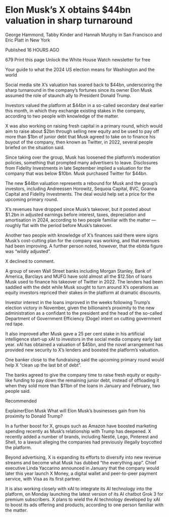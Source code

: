 # Elon Musk’s X obtains $44bn valuation in sharp turnaround

George Hammond, Tabby Kinder and Hannah Murphy in San Francisco and Eric Platt in New York

Published
16 HOURS AGO

679
Print this page
Unlock the White House Watch newsletter for free

Your guide to what the 2024 US election means for Washington and the world

Social media site X’s valuation has soared back to $44bn, underscoring the sharp turnaround in the company’s fortunes since its owner Elon Musk assumed the role of staunch ally to President Donald Trump.

Investors valued the platform at $44bn in a so-called secondary deal earlier this month, in which they exchange existing stakes in the company, according to two people with knowledge of the matter.

X was also working on raising fresh capital in a primary round, which would aim to raise about $2bn through selling new equity and be used to pay off more than $1bn of junior debt that Musk agreed to take on to finance his buyout of the company, then known as Twitter, in 2022, several people briefed on the situation said.

Since taking over the group, Musk has loosened the platform’s moderation policies, something that prompted many advertisers to leave. Disclosures from Fidelity Investments in late September implied a valuation for the company that was below $10bn. Musk purchased Twitter for $44bn.

The new $44bn valuation represents a rebound for Musk and the group’s investors, including Andreessen Horowitz, Sequoia Capital, 8VC, Goanna Capital and Fidelity Investments. The deal would help set a price for the upcoming primary round.

X’s revenues have dropped since Musk’s takeover, but it posted about $1.2bn in adjusted earnings before interest, taxes, depreciation and amortisation in 2024, according to two people familiar with the matter — roughly flat with the period before Musk’s takeover.

Another two people with knowledge of X’s finances said there were signs Musk’s cost-cutting plan for the company was working, and that revenues had been improving. A further person noted, however, that the ebitda figure was “wildly adjusted”.

X declined to comment.

A group of seven Wall Street banks including Morgan Stanley, Bank of America, Barclays and MUFG have sold almost all the $12.5bn of loans Musk used to finance his takeover of Twitter in 2022. The lenders had been saddled with the debt while Musk sought to turn around X’s operations as equity investors repriced their stakes in the platform at dramatic discounts.

Investor interest in the loans improved in the weeks following Trump’s election victory in November, given the billionaire’s proximity to the new administration as a confidant to the president and the head of the so-called Department of Government Efficiency (Doge) intent on cutting government red tape.

It also improved after Musk gave a 25 per cent stake in his artificial intelligence start-up xAI to investors in the social media company early last year. xAI has obtained a valuation of $45bn, and the novel arrangement has provided new security to X’s lenders and boosted the platform’s valuation.

One banker close to the fundraising said the upcoming primary round would help X “clean up the last bit of debt”.

The banks agreed to give the company time to raise fresh equity or equity-like funding to pay down the remaining junior debt, instead of offloading it when they sold more than $11bn of the loans in January and February, two people said.

Recommended

ExplainerElon Musk
What will Elon Musk’s businesses gain from his proximity to Donald Trump?

In a further boost for X, groups such as Amazon have boosted marketing spending recently as Musk’s relationship with Trump has deepened. X recently added a number of brands, including Nestlé, Lego, Pinterest and Shell, to a lawsuit alleging the companies had previously illegally boycotted the platform.

Beyond advertising, X is expanding its efforts to diversify into new revenue streams and become what Musk has dubbed “the everything app”. Chief executive Linda Yaccarino announced in January that the company would later this year launch X Money, a digital wallet and peer-to-peer payment service, with Visa as its first partner.

It is also working closely with xAI to integrate its AI technology into the platform, on Monday launching the latest version of its AI chatbot Grok 3 for premium subscribers. X plans to wield the AI technology developed by xAI to boost its ads offering and products, according to one person familiar with the matter.